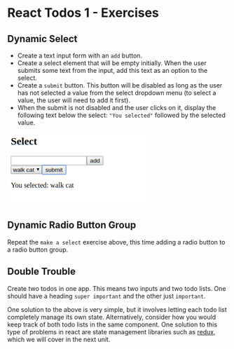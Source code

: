 # React Todos 1 - Exercises

## Dynamic Select

* Create a text input form with an `add` button.
* Create a select element that will be empty initially. When the user submits some text from the input, add this text as an option to the select.
* Create a `submit` button. This button will be disabled as long as the user has not selected a value from the select dropdown menu (to select a value, the user will need to add it first).
* When the submit is not disabled and the user clicks on it, display the following text below the select: `"You selected"` followed by the selected value.

![select screenshot](assets/select.png)

## Dynamic Radio Button Group

Repeat the `make a select` exercise above, this time adding a radio button to a radio button group.

## Double Trouble

Create two todos in one app. This means two inputs and two todo lists.  One should have a heading `super important` and the other just `important`.

One solution to the above is very simple, but it involves letting each todo list completely manage its own state. Alternatively, consider how you would keep track of both todo lists in the same component. One solution to this type of problems in react are state management libraries such as [redux](https://redux.js.org/), which we will cover in the next unit.
